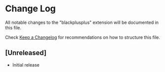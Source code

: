 # Change Log

All notable changes to the "blackplusplus" extension will be documented in this file.

Check [Keep a Changelog](http://keepachangelog.com/) for recommendations on how to structure this file.

## [Unreleased]

- Initial release
